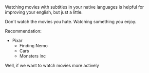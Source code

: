 Watching movies with subtitles in your native languages is helpful for improving your english, but just a little.

Don't watch the movies you hate. Watching something you enjoy.

Recommendation:
- Pixar
    - Finding Nemo
    - Cars
    - Monsters Inc

Well, if we want to watch movies more actively